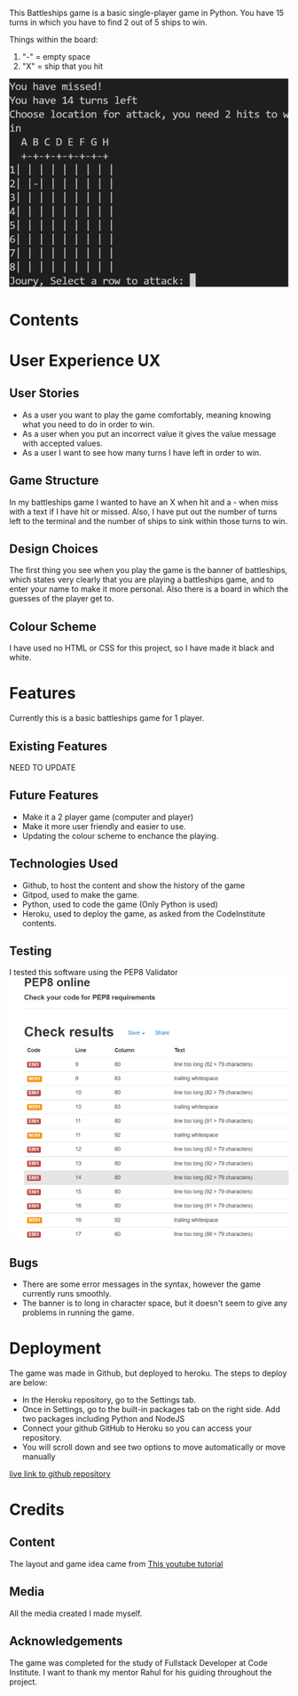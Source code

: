 This Battleships game is a basic single-player game in Python. You have 15 turns in which you have to find 2 out of 5 ships to win.

Things within the board:
1. "-" = empty space
2. "X" = ship that you hit

![Photo of project running in terminal](/assets/images/battleships.png)

# Contents
# User Experience UX
## User Stories
- As a user you want to play the game comfortably, meaning knowing what you need to do in order to win.
- As a user when you put an incorrect value it gives the value message with accepted values.
- As a user I want to see how many turns I have left in order to win.

## Game Structure
In my battleships game I wanted to have an X when hit and a - when miss with a text if I have hit or missed.
Also, I have put out the number of turns left to the terminal and the number of ships to sink within those turns to win.

## Design Choices
The first thing you see when you play the game is the banner of battleships, which states very clearly that you are playing a battleships game, and to enter your name to make it more personal. Also there is a board in which the guesses of the player get to.

## Colour Scheme
I have used no HTML or CSS for this project, so I have made it black and white.

# Features
Currently this is a basic battleships game for 1 player.
## Existing Features
NEED TO UPDATE
## Future Features
- Make it a 2 player game (computer and player)
- Make it more user friendly and easier to use.
- Updating the colour scheme to enchance the playing.

## Technologies Used
- Github, to host the content and show the history of the game
- Gitpod, used to make the game.
- Python, used to code the game (Only Python is used)
- Heroku, used to deploy the game, as asked from the CodeInstitute contents.

## Testing
I tested this software using the PEP8 Validator
![Testing proof](/assets/images/pep8.png)

## Bugs
- There are some error messages in the syntax, however the game currently runs smoothly.
- The banner is to long in character space, but it doesn't seem to give any problems in running the game.

# Deployment
The game was made in Github, but deployed to heroku. The steps to deploy are below:

- In the Heroku repository, go to the Settings tab.
- Once in Settings, go to the built-in packages tab on the right side. Add two packages including Python and NodeJS
- Connect your github GitHub to Heroku so you can access your repository.
- You will scroll down and see two options to move automatically or move manually

[live link to github repository](https://github.com/jouryk0rt/battleships-game)

# Credits
## Content
The layout and game idea came from [This youtube tutorial](https://www.youtube.com/watch?v=tF1WRCrd_HQ)
## Media
All the media created I made myself.
## Acknowledgements
The game was completed for the study of Fullstack Developer at Code Institute. I want to thank my mentor Rahul for his guiding throughout the project.

